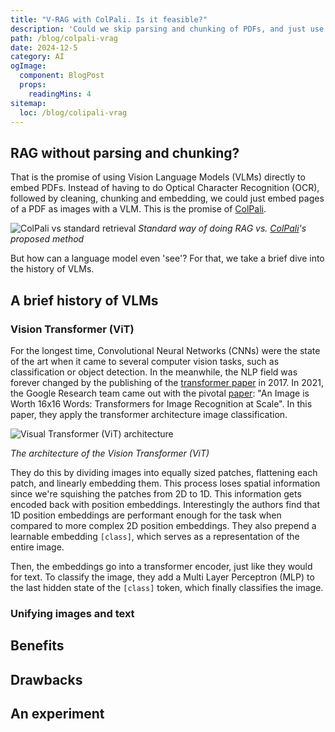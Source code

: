 ```yaml
---
title: "V-RAG with ColPali. Is it feasible?"
description: 'Could we skip parsing and chunking of PDFs, and just use a VLM directly?'
path: /blog/colpali-vrag
date: 2024-12-5
category: AI
ogImage:
  component: BlogPost
  props:
    readingMins: 4
sitemap:
  loc: /blog/colipali-vrag
---
```


## RAG without parsing and chunking?

That is the promise of using Vision Language Models (VLMs) directly to embed PDFs. 
Instead of having to do Optical Character Recognition (OCR), followed by cleaning, chunking and embedding, we could just embed pages of a PDF as images with a VLM.
This is the promise of [ColPali](https://arxiv.org/abs/2407.01449).

![ColPali vs standard retrieval](/images/blog/colpali-vrag/colipali-pipeline.png)
*Standard way of doing RAG vs. [ColPali](https://arxiv.org/abs/2407.01449)'s proposed method*

But how can a language model even 'see'? For that, we take a brief dive into the history of VLMs.

## A brief history of VLMs

### Vision Transformer (ViT)
For the longest time, Convolutional Neural Networks (CNNs) were the state of the art when it came to several computer vision tasks, such as classification or object detection.
In the meanwhile, the NLP field was forever changed by the publishing of the [transformer paper](https://arxiv.org/abs/1706.03762) in 2017.
In 2021, the Google Research team came out with the pivotal [paper](https://arxiv.org/abs/2010.11929): "An Image is Worth 16x16 Words: Transformers for Image Recognition at Scale". 
In this paper, they apply the transformer architecture image classification.

![Visual Transformer (ViT) architecture](/images/blog/colpali-vrag/vit.png)

*The architecture of the Vision Transformer (ViT)*

They do this by dividing images into equally sized patches, flattening each patch, and linearly embedding them. 
This process loses spatial information since we're squishing the patches from 2D to 1D.
This information gets encoded back with position embeddings. Interestingly the authors find that 1D position embeddings are performant enough for the task when compared to more complex 2D position embeddings.
They also prepend a learnable embedding `[class]`, which serves as a representation of the entire image.

Then, the embeddings go into a transformer encoder, just like they would for text.
To classify the image, they add a Multi Layer Perceptron (MLP) to the last hidden state of the `[class]` token, which finally classifies the image.

### Unifying images and text

## Benefits

## Drawbacks

## An experiment






